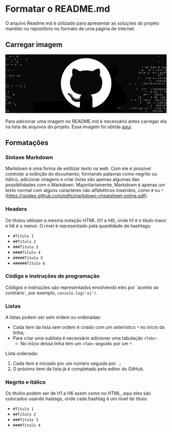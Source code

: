 # Formatar o README.md
O arquivo Readme.md é utilizado para apresentar as soluções do projeto mantido no repositório no formato de uma página de internet.
## Carregar imagem

![Text alt (alternativo) para a imagem](https://github.com/arleysouza/exemplo-github-2/blob/main/banner.png)

Para adicionar uma imagem no README.md é necessário antes carregar ela na lista de arquivos do projeto. Essa imagem foi obtida [aqui](https://digitalinnovation.one/artigos/como-fazer-login-corretamente-no-github-pelo-terminal).

## Formatações

### Sintaxe Markdown
Markdown é uma forma de estilizar texto na web. Com ele é possível controlar a exibição do documento; formando palavras como negrito ou itálico, adicionar imagens e criar listas são apenas algumas das possibilidades com o Markdown. Majoritariamente, Markdown é apenas um texto normal com alguns caracteres não alfabéticos inseridos, como `#` ou `*` (https://guides.github.com/pdfs/markdown-cheatsheet-online.pdf).

### Headers
Os títulos utilizam a mesma notação HTML (h1 a h6), onde h1 é o título maior e h6 é o menor. O nível é representado pela quantidade de hashtags:
- `#Título 1`
- `##Título 2`
- `###Título 3`
- `####Título 4`
- `#####Título 5`
- `######Título 6`

### Código e instruções de programação
Códigos e instruções são representados envolvendo eles por \`acento ao contrário\`, por exemplo, `console.log('oi')`. 

### Listas
A listas podem ser sem ordem ou ordenadas:
* Cada item da lista sem ordem é criado com um asterístico `*` no início da linha;
* Para criar uma sublista é necessário adicionar uma tabulação `<Tab>`:
  * No início dessa linha tem um `<Tab>` seguido por um `*`.

Lista ordenada:
1. Cada item é iniciado por um número seguido por `.`;
2. O próximo item da lista já é completado pelo editor do GitHub.

### Negrito e itálico
Os títulos podem ser de H1 a H6 assim como no HTML, aqui eles são colocados usando hastags, onde cada hashtag é um nível do título:
- `#Título 1`
- `##Título 2`
- `###Título 3`
- `####Título 4`


